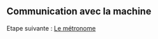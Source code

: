 ## Communication avec la machine






Etape suivante : [Le métronome](https://github.com/terencehecq/workshop_react_electron/tree/terence/3.Métronome)